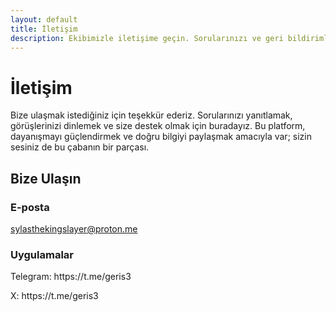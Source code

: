 ```yaml
---
layout: default
title: İletişim
description: Ekibimizle iletişime geçin. Sorularınızı ve geri bildirimlerinizi bekliyoruz.
---
```


# İletişim

Bize ulaşmak istediğiniz için teşekkür ederiz. Sorularınızı yanıtlamak, görüşlerinizi dinlemek ve size destek olmak için buradayız. Bu platform, dayanışmayı güçlendirmek ve doğru bilgiyi paylaşmak amacıyla var; sizin sesiniz de bu çabanın bir parçası.

## Bize Ulaşın

<div class="contact-container">
  <div class="contact-methods">
    <div class="contact-method">
      <h3>E-posta</h3>
      <p><a href="mailto:sylasthekingslayer@proton.me">sylasthekingslayer@proton.me</a></p>
    </div>
    <div class="contact-method">
      <h3>Uygulamalar</h3>
      <p>Telegram: https://t.me/geris3</p>
      <p>X: https://t.me/geris3</p>
    </div>
  </div>
</div>